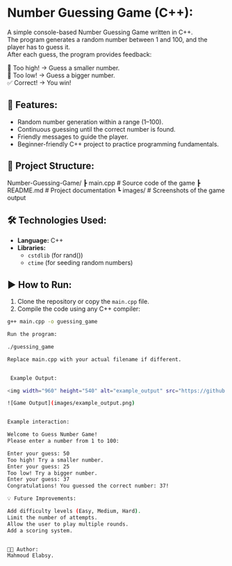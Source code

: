 # Number Guessing Game (C++):

A simple console-based Number Guessing Game written in C++.  
The program generates a random number between 1 and 100, and the player has to guess it.  
After each guess, the program provides feedback:

🔼 Too high! → Guess a smaller number.  
🔽 Too low! → Guess a bigger number.  
✅ Correct! → You win!


## 🚀 Features:

- Random number generation within a range (1–100).  
- Continuous guessing until the correct number is found.  
- Friendly messages to guide the player.  
- Beginner-friendly C++ project to practice programming fundamentals.


## 📂 Project Structure:

Number-Guessing-Game/
┣ main.cpp # Source code of the game
┣ README.md # Project documentation
┗ images/ # Screenshots of the game output


## 🛠️ Technologies Used:

- **Language:** C++  
- **Libraries:**  
  - `cstdlib` (for rand())  
  - `ctime` (for seeding random numbers)


## ▶️ How to Run:

1. Clone the repository or copy the `main.cpp` file.  
2. Compile the code using any C++ compiler:

```bash
g++ main.cpp -o guessing_game

Run the program:

./guessing_game

Replace main.cpp with your actual filename if different.


 Example Output:

<img width="960" height="540" alt="example_output" src="https://github.com/user-attachments/assets/45046374-c066-424a-a33b-d0a479d3ad2e" />

![Game Output](images/example_output.png)


Example interaction:

Welcome to Guess Number Game!
Please enter a number from 1 to 100:

Enter your guess: 50
Too high! Try a smaller number.
Enter your guess: 25
Too low! Try a bigger number.
Enter your guess: 37
Congratulations! You guessed the correct number: 37!

💡 Future Improvements:

Add difficulty levels (Easy, Medium, Hard).
Limit the number of attempts.
Allow the user to play multiple rounds.
Add a scoring system.


👨‍💻 Author:
Mahmoud Elabsy.

